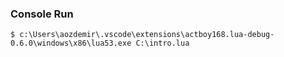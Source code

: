 ### Console Run
```
$ c:\Users\aozdemir\.vscode\extensions\actboy168.lua-debug-0.6.0\windows\x86\lua53.exe C:\intro.lua
```